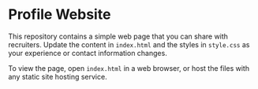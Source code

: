# Profile Website

This repository contains a simple web page that you can share with recruiters. 
Update the content in `index.html` and the styles in `style.css` as your
experience or contact information changes.

To view the page, open `index.html` in a web browser, or host the files with any
static site hosting service.

